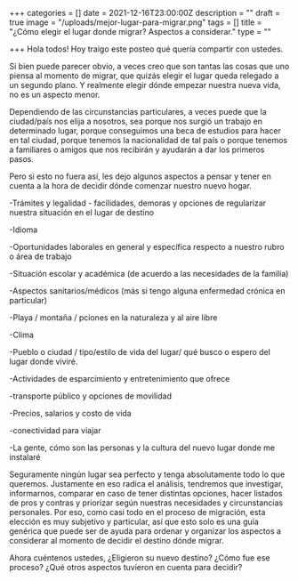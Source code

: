 +++
categories = []
date = 2021-12-16T23:00:00Z
description = ""
draft = true
image = "/uploads/mejor-lugar-para-migrar.png"
tags = []
title = "¿Cómo elegir el lugar donde migrar? Aspectos a considerar."
type = ""

+++
Hola todos! Hoy traigo este posteo qué quería compartir con ustedes.

Si bien puede parecer obvio, a veces creo que son tantas las cosas que uno piensa al momento de migrar, que quizás elegir el lugar queda relegado a un segundo plano. Y realmente elegir dónde empezar nuestra nueva vida, no es un aspecto menor.

Dependiendo de las circunstancias particulares, a veces puede que la ciudad/país nos elija a nosotros, sea porque nos surgió un trabajo en determinado lugar, porque conseguimos una beca de estudios para hacer en tal ciudad, porque tenemos la nacionalidad de tal país o porque tenemos a familiares o amigos que nos recibirán y ayudarán a dar los primeros pasos.

Pero si esto no fuera así, les dejo algunos aspectos a pensar y tener en cuenta a la hora de decidir dónde comenzar nuestro nuevo hogar.

\-Trámites y legalidad - facilidades, demoras y opciones de regularizar nuestra situación en el lugar de destino

\-Idioma

\-Oportunidades laborales en general y específica respecto a nuestro rubro o área de trabajo

\-Situación escolar y académica (de acuerdo a las necesidades de la familia)

\-Aspectos sanitarios/médicos (más si tengo alguna enfermedad crónica en particular)

\-Playa / montaña / pciones en la naturaleza y al aire libre

\-Clima

\-Pueblo o ciudad / tipo/estilo de vida del lugar/ qué busco o espero del lugar donde viviré.

\-Actividades de esparcimiento y entretenimiento que ofrece

\-transporte público y opciones de movilidad

\-Precios, salarios y costo de vida

\-conectividad para viajar

\-La gente, cómo son las personas y la cultura del nuevo lugar donde me instalaré

Seguramente ningún lugar sea perfecto y tenga absolutamente todo lo que queremos. Justamente en eso radica el análisis, tendremos que investigar, informarnos, comparar en caso de tener distintas opciones, hacer listados de pros y contras y priorizar según nuestras necesidades y circunstancias personales. Por eso, como casi todo en el proceso de migración, esta elección es muy subjetivo y particular, así que esto solo es una guía genérica que puede ser de ayuda para ordenar y organizar los aspectos a considerar al momento de decidir el destino dónde migrar.

Ahora cuéntenos ustedes, ¿Eligieron su nuevo destino? ¿Cómo fue ese proceso? ¿Qué otros aspectos tuvieron en cuenta para decidir?